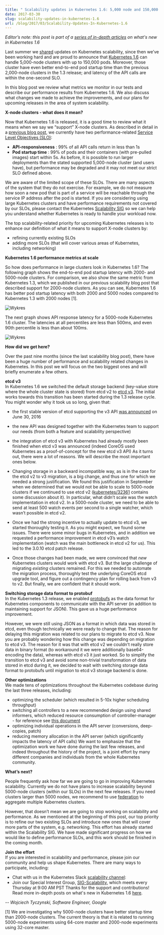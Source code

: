 ```yaml
---
title: " Scalability updates in Kubernetes 1.6: 5,000 node and 150,000 pod clusters "
date: 2017-03-30
slug: scalability-updates-in-kubernetes-1.6
url: /blog/2017/03/Scalability-Updates-In-Kubernetes-1.6
---
```

_Editor’s note: this post is part of a [series of in-depth articles](http://blog.kubernetes.io/2017/03/five-days-of-kubernetes-1.6.html) on what's new in Kubernetes 1.6_  

Last summer we [shared](http://blog.kubernetes.io/2016/07/kubernetes-updates-to-performance-and-scalability-in-1.3.html) updates on Kubernetes scalability, since then we’ve been working hard and are proud to announce that [Kubernetes 1.6](http://blog.kubernetes.io/2017/03/kubernetes-1.6-multi-user-multi-workloads-at-scale.html) can handle 5,000-node clusters with up to 150,000 pods. Moreover, those cluster have even better end-to-end pod startup time than the previous 2,000-node clusters in the 1.3 release; and latency of the API calls are within the one-second SLO.  

In this blog post we review what metrics we monitor in our tests and describe our performance results from Kubernetes 1.6. We also discuss what changes we made to achieve the improvements, and our plans for upcoming releases in the area of system scalability.  

**X-node clusters - what does it mean?**  

Now that Kubernetes 1.6 is released, it is a good time to review what it means when we say we “support” X-node clusters. As described in detail in a [previous blog post](http://blog.kubernetes.io/2016/03/1000-nodes-and-beyond-updates-to-Kubernetes-performance-and-scalability-in-12.html), we currently have two performance-related [Service Level Objectives (SLO)](https://en.wikipedia.org/wiki/Service_level_objective):  

- **API-responsiveness** : 99% of all API calls return in less than 1s
- **Pod startup time** : 99% of pods and their containers (with pre-pulled images) start within 5s.
As before, it is possible to run larger deployments than the stated supported 5,000-node cluster (and users have), but performance may be degraded and it may not meet our strict SLO defined above.  

We are aware of the limited scope of these SLOs. There are many aspects of the system that they do not exercise. For example, we do not measure how soon a new pod that is part of a service will be reachable through the service IP address after the pod is started. If you are considering using large Kubernetes clusters and have performance requirements not covered by our SLOs, please contact the Kubernetes [Scalability SIG](https://github.com/kubernetes/community/blob/master/sig-scalability/README.md) so we can help you understand whether Kubernetes is ready to handle your workload now.  

The top scalability-related priority for upcoming Kubernetes releases is to enhance our definition of what it means to support X-node clusters by:  

- refining currently existing SLOs
- adding more SLOs (that will cover various areas of Kubernetes, including networking)

**Kubernetes 1.6 performance metrics at scale**    

So how does performance in large clusters look in Kubernetes 1.6? The following graph shows the end-to-end pod startup latency with 2000- and 5000-node clusters. For comparison, we also show the same metric from Kubernetes 1.3, which we published in our previous scalability blog post that described support for 2000-node clusters. As you can see, Kubernetes 1.6 has better pod startup latency with both 2000 and 5000 nodes compared to Kubernetes 1.3 with 2000 nodes [1].  

 ![](https://lh6.googleusercontent.com/LdjAOmsLGdxLNTo222uif1V0Eupoyaq6dY-leg1FBGkyQxUNt5ROjrFh_XzW27P7nP865FYUVwTOaUpDEnirdHSBKvh9xl8PsBNEFlVWpJUbnj0FEdLX4MywqbjwK9oc8avLRNAX "Wykres")

The next graph shows API response latency for a 5000-node Kubernetes 1.6 cluster. The latencies at all percentiles are less than 500ms, and even 90th percentile is less than about 100ms.  


 ![](https://lh6.googleusercontent.com/RFGwgw9hvRshHH11vrUxGwl-X8vXdCvyd8ETdWS9Ud5_OFpG4WctzZbCy2ad4Ao_neYaMMDz46Z2JCQUzRI1jdk6OABTFIOyvZysZpDCAfr7Ztj-EM7v25sfHxf6dOe59fncDnra "Wykres")

**How did we get here?**  

Over the past nine months (since the last scalability blog post), there have been a huge number of performance and scalability related changes in Kubernetes. In this post we will focus on the two biggest ones and will briefly enumerate a few others.  

**etcd v3**  
In Kubernetes 1.6 we switched the default storage backend (key-value store where the whole cluster state is stored) from etcd v2 to [etcd v3](https://coreos.com/etcd/docs/3.0.17/index.html). The initial works towards this transition has been started during the 1.3 release cycle. You might wonder why it took us so long, given that:  

- the first stable version of etcd supporting the v3 API [was announced](https://coreos.com/blog/etcd3-a-new-etcd.html) on June 30, 2016
- the new API was designed together with the Kubernetes team to support our needs (from both a feature and scalability perspective)
- the integration of etcd v3 with Kubernetes had already mostly been finished when etcd v3 was announced (indeed CoreOS used Kubernetes as a proof-of-concept for the new etcd v3 API)
As it turns out, there were a lot of reasons. We will describe the most important ones below.  

- Changing storage in a backward incompatible way, as is in the case for the etcd v2 to v3 migration, is a big change, and thus one for which we needed a strong justification. We found this justification in September when we determined that we would not be able to scale to 5000-node clusters if we continued to use etcd v2 ([kubernetes/32361](https://github.com/kubernetes/kubernetes/issues/32361) contains some discussion about it). In particular, what didn’t scale was the watch implementation in etcd v2. In a 5000-node cluster, we need to be able to send at least 500 watch events per second to a single watcher, which wasn’t possible in etcd v2.  
- Once we had the strong incentive to actually update to etcd v3, we started thoroughly testing it. As you might expect, we found some issues. There were some minor bugs in Kubernetes, and in addition we requested a performance improvement in etcd v3’s watch implementation (watch was the main bottleneck in etcd v2 for us). This led to the 3.0.10 etcd patch release.  
- Once those changes had been made, we were convinced that _new_ Kubernetes clusters would work with etcd v3. But the large challenge of migrating _existing_ clusters remained. For this we needed to automate the migration process, thoroughly test the underlying CoreOS etcd upgrade tool, and figure out a contingency plan for rolling back from v3 to v2.
But finally, we are confident that it should work.  

**Switching storage data format to protobuf**  
In the Kubernetes 1.3 release, we enabled [protobufs](https://developers.google.com/protocol-buffers/) as the data format for Kubernetes components to communicate with the API server (in addition to maintaining support for JSON). This gave us a huge performance improvement.  

However, we were still using JSON as a format in which data was stored in etcd, even though technically we were ready to change that. The reason for delaying this migration was related to our plans to migrate to etcd v3. Now you are probably wondering how this change was depending on migration to etcd v3. The reason for it was that with etcd v2 we couldn’t really store data in binary format (to workaround it we were additionally base64-encoding the data), whereas with etcd v3 it just worked. So to simplify the transition to etcd v3 and avoid some non-trivial transformation of data stored in etcd during it, we decided to wait with switching storage data format to protobufs until migration to etcd v3 storage backend is done.  

**Other optimizations**  
We made tens of optimizations throughout the Kubernetes codebase during the last three releases, including:  

- optimizing the scheduler (which resulted in 5-10x higher scheduling throughput)
- switching all controllers to a new recommended design using shared informers, which reduced resource consumption of controller-manager - for reference see [this document](https://github.com/kubernetes/community/blob/master/contributors/devel/controllers.md)
- optimizing individual operations in the API server (conversions, deep-copies, patch)
- reducing memory allocation in the API server (which significantly impacts the latency of API calls)
We want to emphasize that the optimization work we have done during the last few releases, and indeed throughout the history of the project, is a joint effort by many different companies and individuals from the whole Kubernetes community.  

**What’s next?**  

People frequently ask how far we are going to go in improving Kubernetes scalability. Currently we do not have plans to increase scalability beyond 5000-node clusters (within our SLOs) in the next few releases. If you need clusters larger than 5000 nodes, we recommend to use [federation](https://kubernetes.io/docs/concepts/cluster-administration/federation/) to aggregate multiple Kubernetes clusters.  

However, that doesn’t mean we are going to stop working on scalability and performance. As we mentioned at the beginning of this post, our top priority is to refine our two existing SLOs and introduce new ones that will cover more parts of the system, e.g. networking. This effort has already started within the Scalability SIG. We have made significant progress on how we would like to define performance SLOs, and this work should be finished in the coming month.  

**Join the effort**  
If you are interested in scalability and performance, please join our community and help us shape Kubernetes. There are many ways to participate, including:  

- Chat with us in the Kubernetes Slack [scalability channel](https://kubernetes.slack.com/messages/sig-scale/):&nbsp;
- Join our Special Interest Group, [SIG-Scalability](https://github.com/kubernetes/community/blob/master/sig-scalability/README.md), which meets every Thursday at 9:00 AM PST
Thanks for the support and contributions! Read more in-depth posts on what's new in Kubernetes 1.6 [here](http://blog.kubernetes.io/2017/03/five-days-of-kubernetes-1.6.html).  

_-- Wojciech Tyczynski, Software Engineer, Google_  




[1] We are investigating why 5000-node clusters have better startup time than 2000-node clusters. The current theory is that it is related to running 5000-node experiments using 64-core master and 2000-node experiments using 32-core master.  
